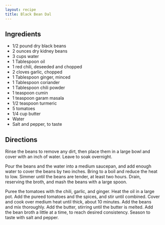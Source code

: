 ```yaml
---
layout: recipe
title: Black Bean Dal
---
```


## Ingredients

* 1/2 pound dry black beans
* 2 ounces dry kidney beans
* 3 cups water
* 1 Tablespoon oil
* 1 red chili, deseeded and chopped
* 2 cloves garlic, chopped
* 1 Tablespoon ginger, minced
* 1 Tablespoon coriander
* 1 Tablespoon chili powder
* 1 teaspoon cumin
* 1 teaspoon garam masala
* 1/2 teaspoon turmeric
* 5 tomatoes
* 1/4 cup butter
* Water
* Salt and pepper, to taste

## Directions

Rinse the beans to remove any dirt, then place them in a large bowl and cover
with an inch of water. Leave to soak overnight.

Pour the beans and the water into a medium saucepan, and add enough water to cover the beans by two inches. Bring to a boil and reduce
the heat to low. Simmer until the beans are tender, at least two hours. Drain, reserving the broth, and mash the beans with a large spoon.

Puree the tomatoes with the chili, garlic, and ginger. Heat the oil in a
large pot. Add the pureed tomatoes and the spices, and stir until combined. Cover
and cook over medium heat until thick, about 10 minutes. Add the beans
and mix thoroughly. Add the butter, stirring until the butter is melted. Add the bean broth a little at a time, to reach desired consistency. Season to taste with salt and pepper.
